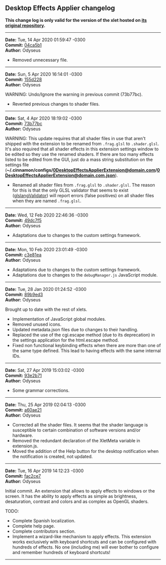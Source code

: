 ## Desktop Effects Applier changelog

**This change log is only valid for the version of the xlet hosted on [its original repository](https://gitlab.com/Odyseus/CinnamonTools).**

***

**Date:** Tue, 14 Apr 2020 01:59:47 -0300<br/>
**Commit:** [04ca5b1](https://gitlab.com/Odyseus/CinnamonTools/commit/04ca5b1)<br/>
**Author:** Odyseus<br/>

- Removed unnecessary file.

***

**Date:** Sun, 5 Apr 2020 16:14:01 -0300<br/>
**Commit:** [155d228](https://gitlab.com/Odyseus/CinnamonTools/commit/155d228)<br/>
**Author:** Odyseus<br/>

WARNING: Undo/Ignore the warning in previous commit (73b77bc).

- Reverted previous changes to shader files.

***

**Date:** Sat, 4 Apr 2020 18:19:02 -0300<br/>
**Commit:** [73b77bc](https://gitlab.com/Odyseus/CinnamonTools/commit/73b77bc)<br/>
**Author:** Odyseus<br/>

WARNING: This update requires that all shader files in use that aren't shipped with the extension to be renamed from `.frag.glsl` to `.shader.glsl`. It's also required that all shader effects in this extension settings window to be edited so they use the renamed shaders. If there are too many effects listed to be edited from the GUI, just do a mass string substitution on the settings file (**~/.cinnamon/configs/0DesktopEffectsApplierExtension@domain.com/0DesktopEffectsApplierExtension@domain.com.json**).

- Renamed all shader files from `.frag.glsl` to `.shader.glsl`. The reason for this is that the only GLSL validator that seems to exist ([glslangValidator](https://github.com/KhronosGroup/glslang)) will report errors (false positives) on all shader files when they are named `.frag.glsl`.

***

**Date:** Wed, 12 Feb 2020 22:46:36 -0300<br/>
**Commit:** [49dc7f5](https://gitlab.com/Odyseus/CinnamonTools/commit/49dc7f5)<br/>
**Author:** Odyseus<br/>

- Adaptations due to changes to the custom settings framework.

***

**Date:** Mon, 10 Feb 2020 23:01:49 -0300<br/>
**Commit:** [c3e81ea](https://gitlab.com/Odyseus/CinnamonTools/commit/c3e81ea)<br/>
**Author:** Odyseus<br/>

- Adaptations due to changes to the custom settings framework.
- Adaptations due to changes to the `debugManager.js` JavaScript module.

***

**Date:** Tue, 28 Jan 2020 01:24:52 -0300<br/>
**Commit:** [89b9ed3](https://gitlab.com/Odyseus/CinnamonTools/commit/89b9ed3)<br/>
**Author:** Odyseus<br/>

Brought up to date with the rest of xlets.

- Implementation of JavaScript global modules.
- Removed unused icons.
- Updated metadata.json files due to changes to their handling.
- Replaced the use of the cgi.escape method (due to its deprecation) in the settings application for the html.escape method.
- Fixed non functional keybinding effects when there are more than one of the same type defined. This lead to having effects with the same internal IDs.

***

**Date:** Sat, 27 Apr 2019 15:03:02 -0300<br/>
**Commit:** [93e2b71](https://gitlab.com/Odyseus/CinnamonTools/commit/93e2b71)<br/>
**Author:** Odyseus<br/>

- Some grammar corrections.

***

**Date:** Thu, 25 Apr 2019 02:04:13 -0300<br/>
**Commit:** [a60ae21](https://gitlab.com/Odyseus/CinnamonTools/commit/a60ae21)<br/>
**Author:** Odyseus<br/>

- Corrected all the shader files. It seems that the shader language is susceptible to certain combination of software versions and/or hardware.
- Removed the redundant declaration of the XletMeta variable in extension.js.
- Moved the addition of the Help button for the desktop notification when the notification is created, not updated.

***

**Date:** Tue, 16 Apr 2019 14:12:23 -0300<br/>
**Commit:** [fac2ce7](https://gitlab.com/Odyseus/CinnamonTools/commit/fac2ce7)<br/>
**Author:** Odyseus<br/>

Initial commit. An extension that allows to apply effects to windows or the screen. It has the ability to apply effects as simple as brightness, desaturation, contrast and colors and as complex as OpenGL shaders.

TODO:

- Complete Spanish localization.
- Complete help page.
- Complete contributors section.
- Implement a wizard-like mechanism to apply effects. This extension works exclusively with keyboard shortcuts and can be configured with hundreds of effects. No one (including me) will ever bother to configure and remember hundreds of keyboard shortcuts!

***
